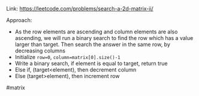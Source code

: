 Link: https://leetcode.com/problems/search-a-2d-matrix-ii/

Approach:
- As the row elements are ascending and column elements are also ascending, we will run a binary search to find the row which has a value larger than target. Then search the answer in the same row, by decreasing columns
- Initialize `row=0`, `column=matrix[0].size()-1`
- Write a binary search, if element is equal to target, return true
- Else if, (target<element), then decrement column
- Else (target>element), then increment row

#matrix 